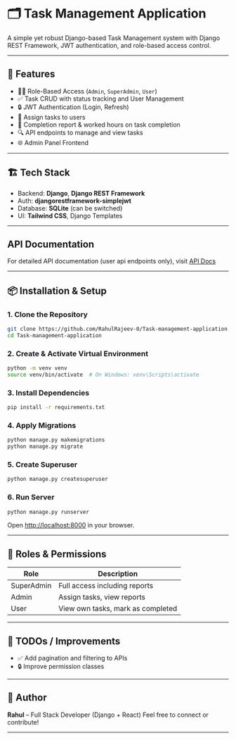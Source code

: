 
# 🗂️ Task Management Application

A simple yet robust Django-based Task Management system with Django REST Framework, JWT authentication, and role-based access control.

---

## 🚀 Features

- 🧑‍💼 Role-Based Access (`Admin`, `SuperAdmin`, `User`)
- ✅ Task CRUD with status tracking and User Management
- 🔒 JWT Authentication (Login, Refresh)
- 📝 Assign tasks to users
- 🧾 Completion report & worked hours on task completion
- 🔍 API endpoints to manage and view tasks
- 🌐 Admin Panel Frontend 

---

## 🏗️ Tech Stack

- Backend: **Django**, **Django REST Framework**
- Auth: **djangorestframework-simplejwt**
- Database: **SQLite** (can be switched)
- UI: **Tailwind CSS**, Django Templates

---

## API Documentation

For detailed API documentation (user api endpoints only), visit [API Docs](https://documenter.getpostman.com/view/31743247/2sB2qWH4Yo)

---

## 📦 Installation & Setup

### 1. Clone the Repository

```bash
git clone https://github.com/RahulRajeev-0/Task-management-application.git
cd Task-management-application
````

### 2. Create & Activate Virtual Environment

```bash
python -m venv venv
source venv/bin/activate  # On Windows: venv\Scripts\activate
```

### 3. Install Dependencies

```bash
pip install -r requirements.txt
```


### 4. Apply Migrations

```bash
python manage.py makemigrations
python manage.py migrate
```

### 5. Create Superuser

```bash
python manage.py createsuperuser
```

### 6. Run Server

```bash
python manage.py runserver
```

Open [http://localhost:8000](http://localhost:8000) in your browser.

---


## 🧑 Roles & Permissions

| Role       | Description                       |
| ---------- | --------------------------------- |
| SuperAdmin | Full access including reports     |
| Admin      | Assign tasks, view reports        |
| User       | View own tasks, mark as completed |

---

## 📌 TODOs / Improvements

* ✅ Add pagination and filtering to APIs
* 🔒 Improve permission classes
---

## 👤 Author

**Rahul** – Full Stack Developer (Django + React)
Feel free to connect or contribute!

---



